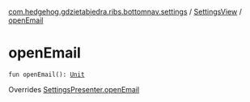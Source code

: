 [com.hedgehog.gdzietabiedra.ribs.bottomnav.settings](../index.md) / [SettingsView](index.md) / [openEmail](./open-email.md)

# openEmail

`fun openEmail(): `[`Unit`](https://kotlinlang.org/api/latest/jvm/stdlib/kotlin/-unit/index.html)

Overrides [SettingsPresenter.openEmail](../-settings-interactor/-settings-presenter/open-email.md)

